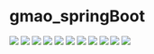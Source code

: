 # gmao_springBoot

<img src="https://imgur.com/9XSFdHc">
<img src="https://imgur.com/oygVw2k">
<img src="https://imgur.com/wKqQaCY">
<img src="https://imgur.com/KlBKbVw">
<img src="https://imgur.com/nnA5xlj">
<img src="https://imgur.com/P7K603t">
<img src="https://imgur.com/CSNapZz">
<img src="https://imgur.com/yvrTIpC">
<img src="https://imgur.com/aAiyYs0">
<img src="https://imgur.com/vXGIKJE">
<img src="https://imgur.com/NkwP47v">

